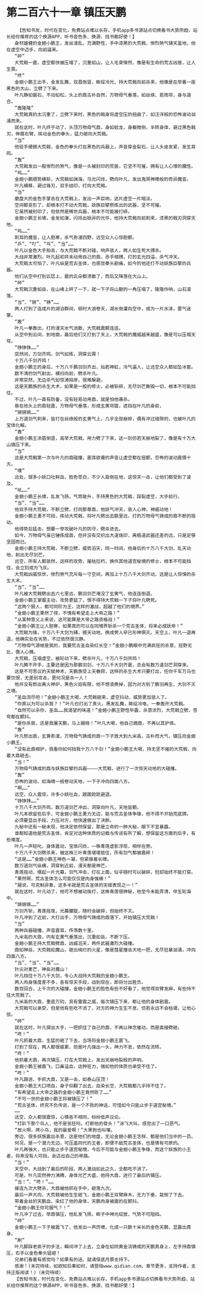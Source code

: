 # 第二百六十一章 镇压天鹏
        【告知书友，时代在变化，免费站点难以长存，手机app多书源站点切换看书大势所趋，站长给你推荐的这个换源APP，听书音色多、换源、找书都好使！】
       身材雄健的金翅小鹏王，发丝凌乱，充满野性，手中漆黑的大荒戟，惨烈煞气铺天盖地，他在虚空中迈步，向前逼来。
       “砰”
       大荒戟一震，虚空都快被压塌了，沉重如山，让人毛骨悚然，像是有生命的荒古凶兽，让人生畏。
       “咚”
       金翅小鹏王出手，金发乱舞，双眉倒竖，眸绽冷光，持大荒戟向前杀来，他像是在举着一座黑色的大山，立劈了下来。
       叶凡静如磐石，不动如松，头上的鼎古朴自然，万物母气垂落，如丝绦、若雨帘，身与道合。
       “轰隆隆”
       大荒戟真的太沉重了，立劈下来时，黑色的戟身将虚空压的扭曲了，如汪洋般的恐怖波动汹涌而来。
       就在这时，叶凡终于动了，头顶万物母气鼎，身如蛟龙，身躯微侧，半转身体，避过黑色戟刃，伸展右臂，挥动金色的拳头，猛力砸向大荒戟。
       “当”
       他徒手硬撼大荒戟，金色的拳头打在黑色的兵器上，声音穿金裂石，让人头皮发紧，发生耳鸣。
       “轰”
       大荒戟发出一股惨烈的煞气，像是一头被封印的荒兽，它坚不可摧，拥有让人心悸的魔性。
       “呜……”
       金翅小鹏顺势横斩，大荒戟如渊海，乌光闪烁，劈向叶凡，发出鬼哭神嚎般的奇异魔音。
       叶凡横移，避过锋刃，双手结印，打向大荒戟。
       “当”
       磨盘大的金色手掌击在大荒戟上，发出一声巨响，这片虚空一片暗淡。
       空间都变形了，却根本打不动大荒戟，妖族巨擘祭炼出的武器，坚不可摧。
       它虽然被封印了，但依然是稀世兵器，根本不可能被打碎。
       金翅小鹏王长啸，金发如瀑，闪烁出妖异的光华，他持大荒戟向前刺来，漆黑的戟刃洞穿天地。
       “呜……”
       刺耳的魔音，让人胆寒，杀气弥漫四野，远空众人心惊胆颤。
       “乒”、“叮”、“乓”、“当”……
       叶凡以金色大手拍击，与大荒戟不断对碰，响声骇人，两人如生死大搏杀。
       大战非常激烈，叶凡起初并未动用自己的鼎，赤手相搏，打的玄光四溢，杀气冲天。
       大荒戟太可怕了，叶凡纵是荒古圣体，也感觉拳头剧痛，如今的他还打不动妖族巨擘的兵器。
       他们从空中打到云层上，震的云朵都溃散了，而后又降落在大山上。
       “砰”
       大荒戟沉重如岳，在山峰上砰了一下，就一下子将山巅的一角压塌了，隆隆作响，山石滚落。
       “当”、“锵”、“铮”……
       两人打到了连成片的湖泊群间，顿时大浪卷天，湖水倒灌向空中，成为一片水泽，雾气迷蒙。
       “轰”
       叶凡一拳轰出，打的漫天水气消散，大荒戟震颤连连。
       从空中到云间，到地面，最后他们又打到了天上，大荒戟的魔威越来越盛，像是可以压塌天穹。
       “铮铮铮……”
       突然间，万剑齐鸣，剑气如练，洞穿云霄！
       十万八千剑齐鸣！
       金翅小鹏王的身后，十万八千鹏羽剑齐出，灿若神虹，冷气逼人，让远空众人都如坠冰窖。
       数不清的剑气射出，横扫向前，劈杀叶凡。
       非常突然，无边杀气如惊涛拍岸，很难躲避。
       这是天鹏族的杀生大术，如果是一般的修士，必被斩碎，无尽剑芒撕毁一切，根本不可能挡住。
       不过，叶凡一直有防备，没有轻易动用鼎，就是怕他袭杀。
       悬在他头上的鼎轻震，万物母气垂落，形成玄黄帘胧，遮挡在叶凡的身前，
       “锵锵锵……”
       上万道剑气刺来，皆打在丝绦般的玄黄气上，几乎全部崩碎，偶有冲过缝隙的，也被叶凡的宝体化解。
       “轰”
       金翅小鹏王浓眉倒竖，高举大荒戟，用力劈了下来，这一刻仿若天崩地裂了，像是有十万大山镇压下来。
       “当”
       这是大荒戟第一次与叶凡的鼎碰撞，震耳欲聋的声音让虚空都在摇颤，恐怖的波动震慑十方。
       “噗”
       远处，很多小妖口吐鲜血，脸色苍白，不少人栽倒在地，这惊天一击，让他们都受到了波及。
       “吼……”
       金翅小鹏王长啸，乱发飞扬，气势陡升，手持黑色的大荒戟，踩裂虚空，大步前行。
       “当”、“当”……
       他双手持大荒戟，不断立劈，打向那尊鼎，他妖气冲天，骇人心神，神威动地！
       金翅小鹏王勇不可挡，挥动大荒戟，将叶凡劈出去数里远，打的万物母气铸成的鼎不断的摇动。
       他得势后猛击，想要一举攻破叶凡的防守，劈杀进去。
       如今，万物母气虽已锤炼成鼎，但并没有交织出大道烙印，离极道武器还差的远，只是足够坚固而已。
       金翅小鹏王持大荒戟，不断立劈，威势滔天，同一时间，他身后的十万八千大剑，乱天动地，射出无尽剑芒。
       远空，所有人都骇然，这样的攻势，摧枯拉朽，换作其他道宫秘境的修士，根本不可能挡住，会立刻成为飞灰。
       大荒戟凶威惊世，惨烈煞气充斥每一寸空间，再加上十万八千大剑齐动，这是让人惊悚的杀生大术。
       “当”、“当”……
       叶凡被大荒戟劈出去六七里远，鹏羽剑芒淹没了玄黄气，他连连倒退。
       金翅小鹏王掌握主动，攻势更猛了，恨不得持大荒戟一下子将叶凡劈死。
       “这两个狠人，都可同阶为王，这样的激战，超越了他们的境界。”
       “金翅小鹏王果然了得，不愧有希望走上大帝之路！”
       “从某种意义上来说，这可能算是大帝之路资格战！”
       “金翅小鹏王让人胆寒，如果真的可以在同境界斩杀一个荒古圣体，将来必成妖帝！”
       大荒戟为锋，十万八千大剑为辅，撼天动地，换成旁人早已形神俱灭。天空上，叶凡一退再退，他确实处在劣势，不过依然很沉静。
       “万物母气源根是我的，我要荒古圣血染红长空！”金翅小鹏眼中充满疯狂的杀意，狂野无比，慑人心魄。
       大荒戟，压塌虚空，被轮动下来，劈杀叶凡，十万八千剑共鸣！
       叶凡腾不开手，主要还是因为那鹏羽剑，十万八千大剑齐震，总会有数万道剑芒洞穿来。
       这是不可思议的天赋神术，天鹏族受上天眷顾，这样的杀生大术只要打出，任你千军万马也要饮恨，无差别攻击，更何况是杀一人！
       他并没有祭出离火神炉，黑色火焰有限，他不想浪费掉，因为对方到了鹏羽再生、大剑不灭之境。
       “圣血流尽吧！”金翅小鹏王大喝，大荒戟砸来，虚空抖动，威势更加骇人了。
       “你真以为可以杀我？！”叶凡也打出了真火，黑发乱舞，眸绽冷电，一拳轰开大荒戟。
       “自然可以杀你，圣血……我渴望的味道！”金翅小鹏王野性毕露，杀意浓烈，大荒戟立劈，苍穹都在颤抖。
       “是你杀我，还是我屠天鹏，马上揭晓！”叶凡大喝，他自己摘鼎，不再以其护体。
       “轰”
       叶凡祭出鼎，玄黄弥漫，万物母气铸成的鼎一下子放大到九米高，古朴而大气，镇压向金翅小鹏王。
       “没有此鼎相护，我看你如何挡我十万八千剑！”金翅小鹏王大喝，持无坚不摧的大荒戟，向着大鼎砸去。
       “当！”
       万物母气铸成的鼎与妖族巨擘的兵器————大荒戟，进行了一次惊天动地的大碰撞。
       “轰”
       恐怖的波动，如海啸一般卷动天地，一下子冲向四面八方。
       “啊……”
       远空，众人震惊，许多小妖吐血，踉踉跄跄避退。
       “铮铮铮……”
       十万八千大剑齐鸣，数万道剑芒冲出，洞穿向叶凡，天地皆颤。
       叶凡本欲留些后手，可金翅小鹏王勇力无边，能与荒古圣体争锋，他不得不开始亮底牌。
       必须要显出手段，力压对方，他快速做出了决断。
       九秘中还有一秘未现，他决定依然保留，那是立命的一种大秘，眼下不宜暴露。
       谁都知道他是荒古圣体，肯定对这种体质的记载与传说有所了解，想保留这方面的后手，有些难度。
       叶凡一声轻叱，身体震动，宝体闪烁，一株青莲虚影浮现，相伴在旁。
       十万八千大剑劈杀来，被这株三叶青莲堪堪抵住，所有剑气都被震碎！
       “这是……”金翅小鹏王神色一凝，但紧接着长啸。
       数万道剑气纵横，洞穿到近前，漫天都是神芒。
       青莲摇动，撑起一片光幕，剑气冲击，打在上面，似乎随时可以破碎，但却始终不能打穿。
       “果然啊，荒古圣体怎么可能仅仅是肉身强横！”
       “据说，可克制异象，这多半就是荒古圣体的天赋表现之一！”
       就在这时，叶凡动了，他可不想被动挨打，这株青莲很神秘，他至今未能弄清，伴生轮海中。
       “锵锵锵……”
       万剑齐斩，青莲摇曳，光幕朦胧，随时会破碎，但始终不灭。
       叶凡冲到了近前，大打出手，万物母气铸成的鼎落下，开始镇压大荒戟！
       “当”
       两种兵器碰撞，声音震耳，传荡数十里。
       九米高的大鼎，内有玄黄气垂落出，沉重如岳，不断下压。
       金翅小鹏王持大荒戟劈鼎，凶威滔天，两件武器激烈大碰撞。
       鼎如神岳，大荒戟如魔山，砸出绚烂的火星，像是彗星撞击大地一把，无尽狂暴汹涌，冲向四面八方。
       “当”、“当”、“当”……
       针尖对麦芒，神岳对魔山！
       叶凡挡住十万八千大剑，专心大战持大荒戟的金翅小鹏王。
       两人肉身强度差不多，各有惊天手段，战到现在，即将分出胜负。
       数百回合，上千次的大碰撞，金翅小鹏王的脸色有些不好看了，他觉得双臂发麻，有些持不住大荒戟了。
       九米高的大鼎，重逾万钧，具有雷霆之威，每次镇压下来，都让他的身体剧震。
       大荒戟可以承受，但是他有些吃不消了，对方的神力生生不息，仿若永远不会枯竭，让他心惊。
       “砰”
       就在这时，叶凡探出大手，一把抓住了自己的鼎，不再以神念催动，而是直接劈砸。
       “咚！”
       叶凡抓着大鼎，生猛的砸了下去，当场将金翅小鹏王震飞。
       打到了现在，两人都很疲累，但是叶凡强出一头，神力不息，依然在流转。
       “咚！”
       他抓着大鼎，再次镇压，打在大荒戟上，发出天崩地裂般的声响。
       金翅小鹏王被震飞，口鼻溢血，这种狂力，强如他的体质也承受不住了。
       “咚！”
       叶凡跟进，手抓大鼎，又是一击，如泰山压顶！
       金翅小鹏王大口喷血，身子仰翻了出去，血染长空，大荒戟都几乎持不住了。
       “有希望走上大帝之路的金翅小鹏王竟然败了……”
       “不可一世的金翅小鹏王将被镇压了！”
       “荒古圣体，终究不负传说，是一个不败的神话，可惜如今只能止步于道宫秘境。”
       ……
       远空，众人都很震惊，心情各不相同，纷纷低声议论。
       “打趴下那个鸟人，他不是张狂吗，打断他的骨头！”涂飞大叫，感觉出了一口恶气。
       “放火啊，烤小鸟，我的最爱啊！”大黑狗也叫嚷。
       旁边，很多妖族露出杀意，这是他们的地盘，无论金翅小鹏王怎样，都是他们当中的一员。
       何况，是一个潜力无边，可压盖同代的王者，即便不敌荒古圣体，也是情有可原的。
       叶凡再强大，也只能止步于道宫秘境，今后不可能与金翅小鹏王争锋，而这个妖族的小王者，将来没有人可挡，会迈出自己的帝路。
       “当！”
       天空中，大战到了最后的阶段，两人激战如此之久，全都吃不消了。
       可是，叶凡突然神力沸腾，身体光芒大盛，他持大鼎，进行了最后的镇压。
       “当！”、“咚！”……
       接连九次大劈杀，大鼎被他抓在手中，砸落九次。
       最后一声大向，大荒戟被他生生砸飞，金翅小鹏王双臂麻木，无力下垂，栽倒了下去。
       带着金丝的天鹏血，染红了他的身体，天鹏肉身被震的在颤抖。
       “金翅小鹏王你可服气？！”
       叶凡冲了过去，举鼎镇压，他乱发飞扬，眸子中神光绽放，气势不可阻挡。
       “砰”
       金翅小鹏王一下子被震飞了，他发出一声厉啸，化成一只数十米长的金色天鹏，显露出真身。
       “刷”
       叶凡脚踩老疯子的步法，瞬间冲了上去，立身在如同黄金浇铸成的天鹏真身上，左手持鼎镇压，右手以金色拳头猛砸！
       兄弟们看着有感觉吗？如果有的话，就请保底月票支持下。
       感谢！(未完待续，如欲知后事如何，请登陆www.qidian.com，章节更多，支持作者，支持正版阅读！)（未完待续）
       【告知书友，时代在变化，免费站点难以长存，手机app多书源站点切换看书大势所趋，站长给你推荐的这个换源APP，听书音色多、换源、找书都好使！】